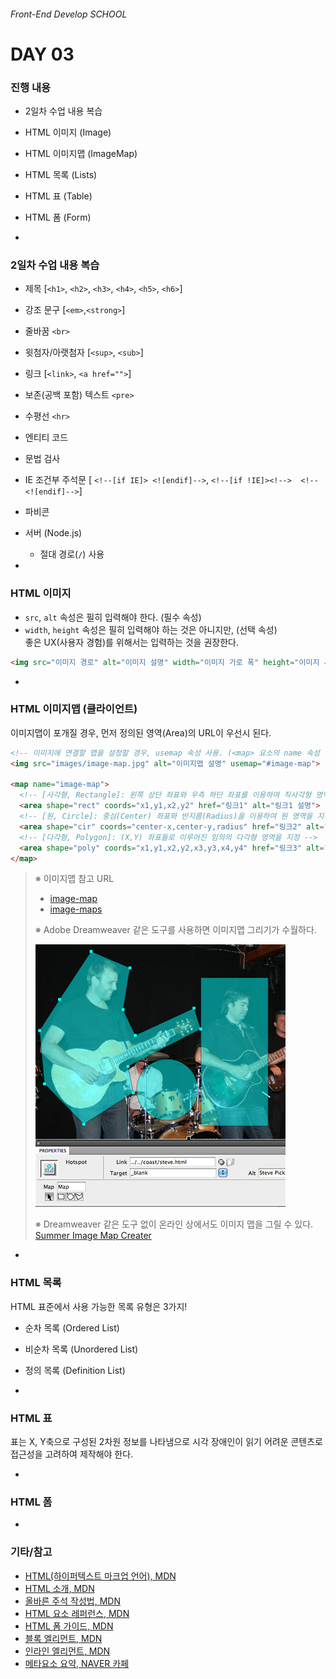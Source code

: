 ###### Front-End Develop SCHOOL

# DAY 03

### 진행 내용

- 2일차 수업 내용 복습
- HTML 이미지 (Image)
- HTML 이미지맵 (ImageMap)
- HTML 목록 (Lists)
- HTML 표 (Table)
- HTML 폼 (Form)

-

### 2일차 수업 내용 복습

- 제목 [`<h1>`, `<h2>`, `<h3>`, `<h4>`, `<h5>`, `<h6>`]
- 강조 문구 [`<em>`,`<strong>`]
- 줄바꿈 `<br>`
- 윗첨자/아랫첨자 [`<sup>`, `<sub>`]
- 링크 [`<link>`, `<a href="">`]
- 보존(공백 포함) 텍스트 `<pre>`
- 수평선 `<hr>`
- 엔티티 코드
- 문법 검사
- IE 조건부 주석문 [ `<!--[if IE]> <![endif]-->`, `<!--[if !IE]><!-->  <!--<![endif]-->`]
- 파비콘
- 서버 (Node.js)
  - 절대 경로(`/`) 사용

-

### HTML 이미지

- `src`, `alt` 속성은 필히 입력해야 한다. (필수 속성)
- `width`, `height` 속성은 필히 입력해야 하는 것은 아니지만, (선택 속성)<br>좋은 UX(사용자 경험)를 위해서는 입력하는 것을 권장한다.

```html
<img src="이미지 경로" alt="이미지 설명" width="이미지 가로 폭" height="이미지 세로 폭">
```

-

### HTML 이미지맵 (클라이언트)

이미지맵이 포개질 경우, 먼저 정의된 영역(Area)의 URL이 우선시 된다.

```html
<!-- 이미지에 연결할 맵을 설정할 경우, usemap 속성 사용. (<map> 요소의 name 속성 이름 앞에 #을 붙임) -->
<img src="images/image-map.jpg" alt="이미지맵 설명" usemap="#image-map">

<map name="image-map">
  <!-- [사각형, Rectangle]: 왼쪽 상단 좌표와 우측 하단 좌표를 이용하여 직사각형 영역을 지정 -->
  <area shape="rect" coords="x1,y1,x2,y2" href="링크1" alt="링크1 설명">
  <!-- [원, Circle]: 중심(Center) 좌표와 반지름(Radius)을 이용하여 원 영역을 지정 -->
  <area shape="cir" coords="center-x,center-y,radius" href="링크2" alt="링크2 설명">
  <!-- [다각형, Polygon]: (X,Y) 좌표들로 이루어진 임의의 다각형 영역을 지정 -->
  <area shape="poly" coords="x1,y1,x2,y2,x3,y3,x4,y4" href="링크3" alt="링크3 설명">
</map>
```

> ※ 이미지맵 참고 URL
> - [image-map](https://blog.goolara.com/tag/image-map/)
> - [image-maps](http://www.jednet.co.uk/edw/image_maps.html)
>
> ※ Adobe Dreamweaver 같은 도구를 사용하면 이미지맵 그리기가 수월하다.
>
> ![DW Imagemap](Assets/coastimagemap.jpg)
>
> ※ Dreamweaver 같은 도구 없이 온라인 상에서도 이미지 맵을 그릴 수 있다.<br>
> [Summer Image Map Creater](https://github.com/summerstyle/summer)

-

### HTML 목록

HTML 표준에서 사용 가능한 목록 유형은 3가지!

- 순차 목록 (Ordered List)
- 비순차 목록 (Unordered List)
- 정의 목록 (Definition List)

-

### HTML 표

표는 X, Y축으로 구성된 2차원 정보를 나타냄으로 시각 장애인이 읽기 어려운 콘텐츠로 접근성을 고려하여 제작해야 한다.

-

### HTML 폼

-

### 기타/참고

- [HTML(하이퍼텍스트 마크업 언어), MDN](https://developer.mozilla.org/ko/docs/Web/HTML)
- [HTML 소개, MDN](https://developer.mozilla.org/ko/docs/Web/HTML/Introduction)
- [올바른 주석 작성법, MDN](https://developer.mozilla.org/ko/docs/The_Importance_of_Correct_HTML_Commenting)
- [HTML 요소 레퍼런스, MDN](https://developer.mozilla.org/ko/docs/Web/HTML/Element)
- [HTML 폼 가이드, MDN](https://developer.mozilla.org/ko/docs/Web/Guide/HTML/%ED%8F%BC)
- [블록 엘리먼트, MDN](https://developer.mozilla.org/en-US/docs/Web/HTML/Block-level_elements)
- [인라인 엘리먼트, MDN](https://developer.mozilla.org/ko/docs/Web/HTML/Inline_elements)
- [메타요소 요약, NAVER 카페](http://cafe.naver.com/webstandardproject/603)